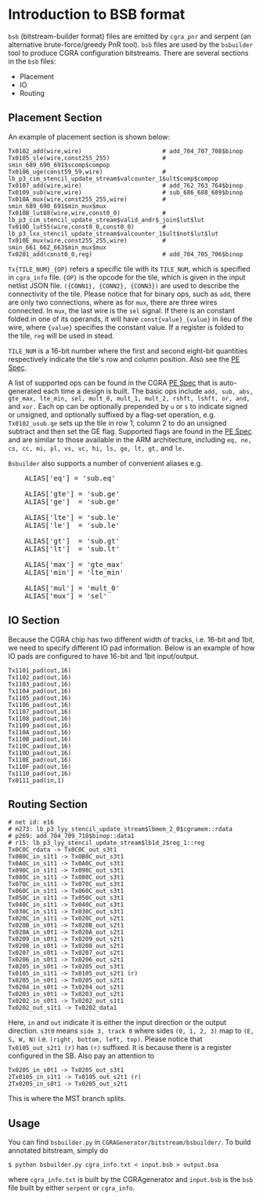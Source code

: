 # Introduction to BSB format

`bsb` (bitstream-builder format) files are emitted by `cgra_pnr` and
serpent (an alternative brute-force/greedy PnR tool). `bsb` files are
used by the `bsbuilder` tool to produce CGRA configuration bitstreams.
There are several sections in the `bsb` files:

+ Placement
+ IO
+ Routing

## Placement Section
An example of placement section is shown below:
```
Tx0102_add(wire,wire)                       # add_704_707_708$binop
Tx0105_sle(wire,const255_255)               # smin_689_690_691$scomp$compop
Tx0106_uge(const59_59,wire)                 # lb_p3_cim_stencil_update_stream$valcounter_1$ult$comp$compop
Tx0107_add(wire,wire)                       # add_762_763_764$binop
Tx0109_sub(wire,wire)                       # sub_686_688_689$binop
Tx010A_mux(wire,const255_255,wire)          # smin_689_690_691$min_mux$mux
Tx010B_lut88(wire,wire,const0_0)            # lb_p3_cim_stencil_update_stream$valid_andr$_join$lut$lut
Tx010D_lut55(wire,const0_0,const0_0)        # lb_p3_lxx_stencil_update_stream$valcounter_1$ult$not$lut$lut
Tx010E_mux(wire,const255_255,wire)          # smin_661_662_663$min_mux$mux
Tx0201_add(const0_0,reg)                    # add_704_705_706$binop
```

`Tx{TILE_NUM}_{OP}` refers a specific tile with its `TILE_NUM`, which is
specified in `cgra_info` file. 
`{OP}` is the opcode for the tile, which is
given in the input netlist JSON file. `({CONN1}, {CONN2}, {CONN3})` are used
to describe the connectivity of the tile. Please notice that for binary ops,
such as `add`, there are only two connections, where as for `mux`, there are
three wires connected. In `mux`, the last wire is the `sel` signal. If there
is an constant folded in one of its operands, it will have
`const{value}_{value}` in lieu of the wire, where `{value}` specifies the
constant value. If a register is folded to the tile, `reg` will be used in
stead.

`TILE_NUM` is a 16-bit number where the first and second eight-bit
quantities respectively indicate the tile's row and column position.
Also see the 
<a href="https://github.com/StanfordAHA/CGRAGenerator/wiki/PE-Spec#tile_number">
PE Spec</a>.

A list of supported ops can be found in the CGRA 
<a href="https://github.com/StanfordAHA/CGRAGenerator/wiki/PE-Spec#alu_ops">
PE Spec</a>
that is auto-generated each time a design is built.  The basic ops include
`add, sub, abs, gte_max, lte_min, sel, mult_0, mult_1, mult_2, rshft,
lshft, or, and,` and `xor.`
Each op can be optionally prepended by `u` or `s` to indicate signed or unsigned,
and optionally suffixed by a flag-set operation, e.g. `Tx0102_usub.ge`
sets up the tile in row 1, column 2 to do an unsigned subtract and
then set the GE flag.  Supported flags are found in the
<a href="https://github.com/StanfordAHA/CGRAGenerator/wiki/PE-Spec#pe_flags">
PE Spec</a> and are similar to those available in the ARM
architecture,
including `eq, ne, cs, cc, mi, pl, vs, vc, hi, ls, ge, lt, gt,` and `le.`

`Bsbuilder` also supports a number of convenient aliases e.g.

<pre>
    ALIAS['eq'] = 'sub.eq'

    ALIAS['gte'] = 'sub.ge'
    ALIAS['ge']  = 'sub.ge'

    ALIAS['lte'] = 'sub.le'
    ALIAS['le']  = 'sub.le'

    ALIAS['gt']  = 'sub.gt'
    ALIAS['lt']  = 'sub.lt'

    ALIAS['max'] = 'gte_max'
    ALIAS['min'] = 'lte_min'

    ALIAS['mul'] = 'mult_0'
    ALIAS['mux'] = 'sel'
</pre>


## IO Section
Because the CGRA chip has two different width of tracks, i.e. 16-bit and 1bit,
we need to specify different IO pad information. Below is an example of how
IO pads are configured to have 16-bit and 1bit input/output.
```
Tx1101_pad(out,16)
Tx1102_pad(out,16)
Tx1103_pad(out,16)
Tx1104_pad(out,16)
Tx1105_pad(out,16)
Tx1106_pad(out,16)
Tx1107_pad(out,16)
Tx1108_pad(out,16)
Tx1109_pad(out,16)
Tx110A_pad(out,16)
Tx110B_pad(out,16)
Tx110C_pad(out,16)
Tx110D_pad(out,16)
Tx110E_pad(out,16)
Tx110F_pad(out,16)
Tx1110_pad(out,16)
Tx0111_pad(in,1)
```

## Routing Section
```
# net id: e16
# m273: lb_p3_lyy_stencil_update_stream$lbmem_2_0$cgramem::rdata
# p269: add_704_709_710$binop::data1
# r15: lb_p3_lyy_stencil_update_stream$lb1d_2$reg_1::reg
Tx0C0C_rdata -> Tx0C0C_out_s3t1
Tx0B0C_in_s1t1 -> Tx0B0C_out_s3t1
Tx0A0C_in_s1t1 -> Tx0A0C_out_s3t1
Tx090C_in_s1t1 -> Tx090C_out_s3t1
Tx080C_in_s1t1 -> Tx080C_out_s3t1
Tx070C_in_s1t1 -> Tx070C_out_s3t1
Tx060C_in_s1t1 -> Tx060C_out_s3t1
Tx050C_in_s1t1 -> Tx050C_out_s3t1
Tx040C_in_s1t1 -> Tx040C_out_s3t1
Tx030C_in_s1t1 -> Tx030C_out_s3t1
Tx020C_in_s1t1 -> Tx020C_out_s2t1
Tx020B_in_s0t1 -> Tx020B_out_s2t1
Tx020A_in_s0t1 -> Tx020A_out_s2t1
Tx0209_in_s0t1 -> Tx0209_out_s2t1
Tx0208_in_s0t1 -> Tx0208_out_s2t1
Tx0207_in_s0t1 -> Tx0207_out_s2t1
Tx0206_in_s0t1 -> Tx0206_out_s2t1
Tx0205_in_s0t1 -> Tx0205_out_s3t1
Tx0105_in_s1t1 -> Tx0105_out_s2t1 (r)
Tx0205_in_s0t1 -> Tx0205_out_s2t1
Tx0204_in_s0t1 -> Tx0204_out_s2t1
Tx0203_in_s0t1 -> Tx0203_out_s2t1
Tx0202_in_s0t1 -> Tx0202_out_s1t1
Tx0202_out_s1t1 -> Tx0202_data1
```
Here, `in` and `out` indicate it is either the input direction or the output
direction. ``s3t0`` means ``side 3, track 0`` where sides `(0, 1, 2, 3)`
map to `(E, S, W, N)` i.e. `(right, bottom, left, top)`. Please notice that
`Tx0105_out_s2t1 (r)` has `(r)` suffixed. It is because there is a register
configured in the SB. Also pay an attention to
```
Tx0205_in_s0t1 -> Tx0205_out_s3t1
2Tx0105_in_s1t1 -> Tx0105_out_s2t1 (r)
2Tx0205_in_s0t1 -> Tx0205_out_s2t1
```
This is where the MST branch splits.

## Usage
You can find `bsbuilder.py` in `CGRAGenerator/bitstream/bsbuilder/`. To build
annotated bitstream, simply do
```
$ python bsbuilder.py cgra_info.txt < input.bsb > output.bsa
```
where `cgra_info.txt` is built by the CGRAgenerator and `input.bsb` is the
`bsb` file built by either `serpent` or `cgra_info`.
